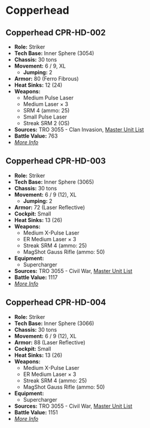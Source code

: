 # Copperhead
## Copperhead CPR-HD-002
- **Role:** Striker
- **Tech Base:** Inner Sphere (3054)
- **Chassis:** 30 tons
- **Movement:** 6 / 9, XL
  - **Jumping:** 2
- **Armor:** 80 (Ferro Fibrous)
- **Heat Sinks:** 12 (24)
- **Weapons:**
  - Medium Pulse Laser
  - Medium Laser × 3
  - SRM 4 (ammo: 25)
  - Small Pulse Laser
  - Streak SRM 2 (OS)
- **Sources:** TRO 3055 - Clan Invasion, [Master Unit List](http://masterunitlist.info/Unit/Details/690/copperhead-cpr-hd-002)
- **Battle Value:** 763
- [*More Info*](copperhead/copperhead_cpr-hd-002.md)

## Copperhead CPR-HD-003
- **Role:** Striker
- **Tech Base:** Inner Sphere (3065)
- **Chassis:** 30 tons
- **Movement:** 6 / 9 (12), XL
  - **Jumping:** 2
- **Armor:** 72 (Laser Reflective)
- **Cockpit:** Small
- **Heat Sinks:** 13 (26)
- **Weapons:**
  - Medium X-Pulse Laser
  - ER Medium Laser × 3
  - Streak SRM 4 (ammo: 25)
  - MagShot Gauss Rifle (ammo: 50)
- **Equipment:**
  - Supercharger
- **Sources:** TRO 3055 - Civil War, [Master Unit List](http://masterunitlist.info/Unit/Details/691/copperhead-cpr-hd-003)
- **Battle Value:** 1117
- [*More Info*](copperhead/copperhead_cpr-hd-003.md)

## Copperhead CPR-HD-004
- **Role:** Striker
- **Tech Base:** Inner Sphere (3066)
- **Chassis:** 30 tons
- **Movement:** 6 / 9 (12), XL
- **Armor:** 88 (Laser Reflective)
- **Cockpit:** Small
- **Heat Sinks:** 13 (26)
- **Weapons:**
  - Medium X-Pulse Laser
  - ER Medium Laser × 3
  - Streak SRM 4 (ammo: 25)
  - MagShot Gauss Rifle (ammo: 50)
- **Equipment:**
  - Supercharger
- **Sources:** TRO 3055 - Civil War, [Master Unit List](http://masterunitlist.info/Unit/Details/692/copperhead-cpr-hd-004)
- **Battle Value:** 1151
- [*More Info*](copperhead/copperhead_cpr-hd-004.md)


